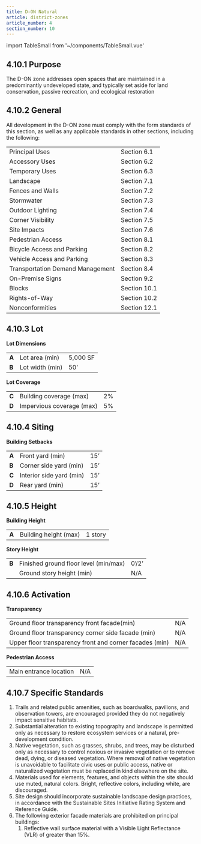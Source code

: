 ```yaml
---
title: D-ON Natural
article: district-zones
article_number: 4
section_number: 10
---
```


import TableSmall from '~/components/TableSmall.vue'

## 4.10.1 Purpose

The D-ON zone addresses open spaces that are maintained in a predominantly undeveloped state, and typically set aside for land conservation, passive recreation, and ecological restoration

## 4.10.2 General

All development in the D-ON zone must comply with the form standards of this section, as well as any applicable standards in other sections, including the following:

<TableSmall>

|                                  |              |
| -------------------------------- | ------------ |
| Principal Uses                   | Section 6.1  |
| Accessory Uses                   | Section 6.2  |
| Temporary Uses                   | Section 6.3  |
| Landscape                        | Section 7.1  |
| Fences and Walls                 | Section 7.2  |
| Stormwater                       | Section 7.3  |
| Outdoor Lighting                 | Section 7.4  |
| Corner Visibility                | Section 7.5  |
| Site Impacts                     | Section 7.6  |
| Pedestrian Access                | Section 8.1  |
| Bicycle Access and Parking       | Section 8.2  |
| Vehicle Access and Parking       | Section 8.3  |
| Transportation Demand Management | Section 8.4  |
| On-Premise Signs                 | Section 9.2  |
| Blocks                           | Section 10.1 |
| Rights-of-Way                    | Section 10.2 |
| Nonconformities                  | Section 12.1 |

</TableSmall>

## 4.10.3 Lot

**Lot Dimensions**

<TableSmall>

|       |                 |          |
| ----- | --------------- | -------- |
| **A** | Lot area (min)  | 5,000 SF |
| **B** | Lot width (min) | 50’      |

</TableSmall>

**Lot Coverage**

<TableSmall>

|       |                           |     |
| ----- | ------------------------- | --- |
| **C** | Building coverage (max)   | 2%  |
| **D** | Impervious coverage (max) | 5%  |

</TableSmall>

## 4.10.4 Siting

**Building Setbacks**

<TableSmall>

|       |                          |     |
| ----- | ------------------------ | --- |
| **A** | Front yard (min)         | 15’ |
| **B** | Corner side yard (min)   | 15’ |
| **C** | Interior side yard (min) | 15’ |
| **D** | Rear yard (min)          | 15’ |

</TableSmall>

## 4.10.5 Height

**Building Height**

<TableSmall>

|       |                       |         |
| ----- | --------------------- | ------- |
| **A** | Building height (max) | 1 story |

</TableSmall>

**Story Height**

<TableSmall>

|       |                                       |       |
| ----- | ------------------------------------- | ----- |
| **B** | Finished ground floor level (min/max) | 0’/2’ |
|       | Ground story height (min)             | N/A   |

</TableSmall>

## 4.10.6 Activation

**Transparency**

<TableSmall>

|                                                         |     |
| ------------------------------------------------------- | --- |
| Ground floor transparency front facade(min)             | N/A |
| Ground floor transparency corner side facade (min)      | N/A |
| Upper floor transparency front and corner facades (min) | N/A |

</TableSmall>

**Pedestrian Access**

<TableSmall>

|                        |     |
| ---------------------- | --- |
| Main entrance location | N/A |

</TableSmall>

## 4.10.7 Specific Standards

1. Trails and related public amenities, such as boardwalks, pavilions, and observation towers, are encouraged provided they do not negatively impact sensitive habitats.
2. Substantial alteration to existing topography and landscape is permitted only as necessary to restore ecosystem services or a natural, pre- development condition.
3. Native vegetation, such as grasses, shrubs, and trees, may be disturbed only as necessary to control noxious or invasive vegetation or to remove dead, dying, or diseased vegetation. Where removal of native vegetation is unavoidable to facilitate civic uses or public access, native or naturalized vegetation must be replaced in kind elsewhere on the site.
4. Materials used for elements, features, and objects within the site should use muted, natural colors. Bright, reflective colors, including white, are discouraged.
5. Site design should incorporate sustainable landscape design practices, in accordance with the Sustainable Sites Initiative Rating System and Reference Guide.
6. The following exterior facade materials are prohibited on principal buildings:
   1. Reflective wall surface material with a Visible Light Reflectance (VLR) of greater than 15%.
